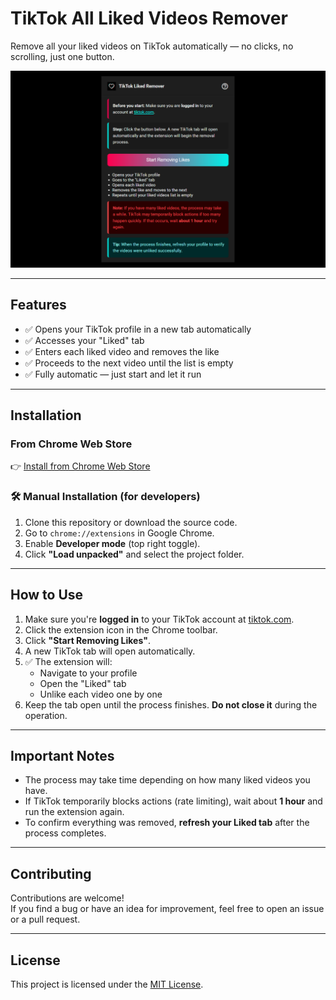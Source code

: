 # TikTok All Liked Videos Remover

Remove all your liked videos on TikTok automatically — no clicks, no scrolling, just one button.

![Screenshot](screenshot.png)

---

## Features

- ✅ Opens your TikTok profile in a new tab automatically  
- ✅ Accesses your "Liked" tab  
- ✅ Enters each liked video and removes the like  
- ✅ Proceeds to the next video until the list is empty  
- ✅ Fully automatic — just start and let it run

---

## Installation

### From Chrome Web Store

👉 [Install from Chrome Web Store](https://chrome.google.com/webstore/detail/tiktok-all-liked-videos-r/eafmacjdgennnmhagdkdckgjokmnllci)

### 🛠️ Manual Installation (for developers)

1. Clone this repository or download the source code.
2. Go to `chrome://extensions` in Google Chrome.
3. Enable **Developer mode** (top right toggle).
4. Click **"Load unpacked"** and select the project folder.

---

## How to Use

1. Make sure you're **logged in** to your TikTok account at [tiktok.com](https://tiktok.com).
2. Click the extension icon in the Chrome toolbar.
3. Click **"Start Removing Likes"**.
4. A new TikTok tab will open automatically.
5. ✅ The extension will:
   - Navigate to your profile
   - Open the "Liked" tab
   - Unlike each video one by one
6. Keep the tab open until the process finishes. **Do not close it** during the operation.

---

## Important Notes

- The process may take time depending on how many liked videos you have.
- If TikTok temporarily blocks actions (rate limiting), wait about **1 hour** and run the extension again.
- To confirm everything was removed, **refresh your Liked tab** after the process completes.

---

## Contributing

Contributions are welcome!  
If you find a bug or have an idea for improvement, feel free to open an issue or a pull request.

---

## License

This project is licensed under the [MIT License](https://opensource.org/license/mit/).
